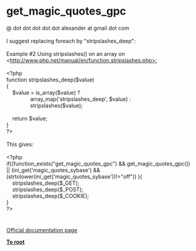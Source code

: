 # get_magic_quotes_gpc




<div class="phpcode"><span class="html">
@ dot dot dot dot dot alexander at gmail dot com
<br>
<br>I suggest replacing foreach by &quot;stripslashes_deep&quot;:
<br>
<br>Example #2 Using stripslashes() on an array on 
<br>&lt;<a href="http://www.php.net/manual/en/function.stripslashes.php&gt;:" rel="nofollow" target="_blank">http://www.php.net/manual/en/function.stripslashes.php&gt;:</a>
<br>
<br><span class="default">&lt;?php
<br></span><span class="keyword">function </span><span class="default">stripslashes_deep</span><span class="keyword">(</span><span class="default">$value</span><span class="keyword">)
<br>{
<br>&#xA0; &#xA0; </span><span class="default">$value </span><span class="keyword">= </span><span class="default">is_array</span><span class="keyword">(</span><span class="default">$value</span><span class="keyword">) ?
<br>&#xA0; &#xA0; &#xA0; &#xA0; &#xA0; &#xA0; &#xA0; &#xA0; </span><span class="default">array_map</span><span class="keyword">(</span><span class="string">&apos;stripslashes_deep&apos;</span><span class="keyword">, </span><span class="default">$value</span><span class="keyword">) :
<br>&#xA0; &#xA0; &#xA0; &#xA0; &#xA0; &#xA0; &#xA0; &#xA0; </span><span class="default">stripslashes</span><span class="keyword">(</span><span class="default">$value</span><span class="keyword">);
<br>
<br>&#xA0; &#xA0; return </span><span class="default">$value</span><span class="keyword">;
<br>}
<br></span><span class="default">?&gt;
<br></span>
<br>This gives:
<br>
<br><span class="default">&lt;?php
<br></span><span class="keyword">if((</span><span class="default">function_exists</span><span class="keyword">(</span><span class="string">&quot;get_magic_quotes_gpc&quot;</span><span class="keyword">) &amp;&amp; </span><span class="default">get_magic_quotes_gpc</span><span class="keyword">())&#xA0; &#xA0; || (</span><span class="default">ini_get</span><span class="keyword">(</span><span class="string">&apos;magic_quotes_sybase&apos;</span><span class="keyword">) &amp;&amp; (</span><span class="default">strtolower</span><span class="keyword">(</span><span class="default">ini_get</span><span class="keyword">(</span><span class="string">&apos;magic_quotes_sybase&apos;</span><span class="keyword">))!=</span><span class="string">&quot;off&quot;</span><span class="keyword">)) ){
<br>&#xA0; &#xA0; </span><span class="default">stripslashes_deep</span><span class="keyword">(</span><span class="default">$_GET</span><span class="keyword">);
<br>&#xA0; &#xA0; </span><span class="default">stripslashes_deep</span><span class="keyword">(</span><span class="default">$_POST</span><span class="keyword">);
<br>&#xA0; &#xA0; </span><span class="default">stripslashes_deep</span><span class="keyword">(</span><span class="default">$_COOKIE</span><span class="keyword">);
<br>}
<br></span><span class="default">?&gt;</span>
</span>
</div>
  

#

[Official documentation page](https://www.php.net/manual/en/function.get-magic-quotes-gpc.php)

**[To root](/)**